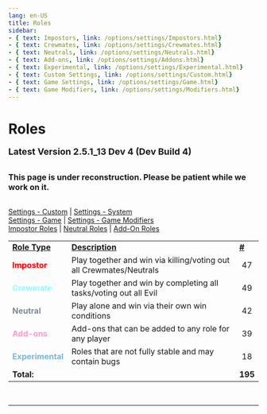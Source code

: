 ```yaml
---
lang: en-US
title: Roles
sidebar: 
- { text: Impostors, link: /options/settings/Impostors.html}
- { text: Crewmates, link: /options/settings/Crewmates.html} 
- { text: Neutrals, link: /options/settings/Neutrals.html}
- { text: Add-ons, link: /options/settings/Addons.html}
- { text: Experimental, link: /options/settings/Experimental.html}
- { text: Custom Settings, link: /options/settings/Custom.html}
- { text: Game Settings, link: /options/settings/Game.html}
- { text: Game Modifiers, link: /options/settings/Modifiers.html}
---
```


# Roles

<font size=4em><b>Latest Version 2.5.1_13 Dev 4 (Dev Build 4)</b></font><br><br>

<font size=3em><b>This page is under reconstruction. Please be patient while we work on it.</b></font><br><br>

[Settings - Custom](/options/settings/custom) | [Settings - System](/options/settings/system) <br>
[Settings - Game](options/settings/game) | [Settings - Game Modifiers](/options/settings/modifiers) <br> 
[Impostor Roles](/options/settings/impostors) | [Neutral Roles](/options/settings/neutrals) | [Add-On Roles](/options/settings/addons)

<table>
<tr>
<td><b><u>Role Type</u></b></td>
<td><b><u>Description</u></b></td>
<td><b><u>#</u></b></td>
</tr>
<tr>
<td><font color=red><b>Impostor</b></font></td>
<td>Play together and win via killing/voting out all Crewmates/Neutrals</td>
<td align="center">47</td>
</tr>
<tr>
<td><font color=#8cffff><b>Crewmate</b></font> </td>
<td>Play together and win by completing all tasks/voting out all Evil</td>
<td align="center">49</td>
</tr>
<tr>
<td><font color=#7c8c8d><b>Neutral</b></font></td>
<td>Play alone and win via their own win conditions</td>
<td align="center">42</td>
</tr>
<tr>
<td><font color=#ff9ace><b>Add-ons</b></font></td>
<td>Add-ons that can be added to any role for any player</td>
<td align="center">39</td>
</tr>
<tr>
<td><font color=#76b8e0><b>Experimental</b></font></td>
<td>Roles that are not fully stable and may contain bugs</td>
<td align="center">18</td>
</tr>
<tr>
<td colspan=2><b>Total:</b></td>
<td align="center"><b>195</b></td>
</tr>
</table>
<br>

---